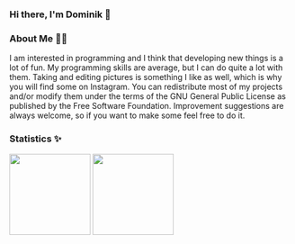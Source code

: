### Hi there, I'm Dominik 👋

### About Me 🧑🏻
I am interested in programming and I think that developing new things is a lot of fun.
My programming skills are average, but I can do quite a lot with them.
Taking and editing pictures is something I like as well, which is why you will find some on Instagram.
You can redistribute most of my projects and/or modify them under the terms of the GNU General Public License as published by the Free Software Foundation.
Improvement suggestions are always welcome, so if you want to make some feel free to do it.

### Statistics ✨

<img src="https://github-readme-stats.vercel.app/api?username=Domi04151309&hide_title=true&include_all_commits=true&show_icons=true" height="144"/>
<img src="https://github-readme-stats.vercel.app/api/top-langs?username=Domi04151309&hide_title=true&layout=compact" height="144"/>
